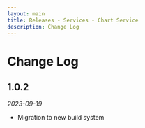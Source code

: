 ```yaml
---
layout: main
title: Releases - Services - Chart Service
description: Change Log
---
```


# Change Log

## 1.0.2

*2023-09-19*

- Migration to new build system

